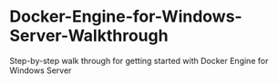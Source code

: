 # Docker-Engine-for-Windows-Server-Walkthrough
Step-by-step walk through for getting started with Docker Engine for Windows Server
